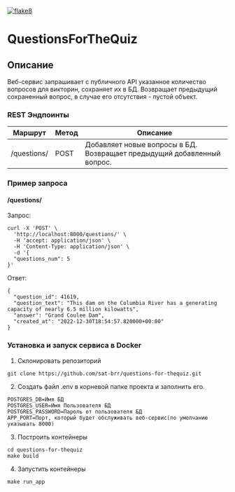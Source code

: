 [![flake8](https://github.com/sat-brr/questions-for-thequiz/actions/workflows/flake8.yml/badge.svg)](https://github.com/sat-brr/questions-for-thequiz/actions/workflows/flake8.yml)

# QuestionsForTheQuiz

## Описание
Веб-сервис запрашивает с публичного API указанное количество вопросов для викторин, сохраняет их в БД. Возвращает предыдущий сохраненный вопрос, в случае его отсутствия - пустой объект.

### REST Эндпоинты
| Маршрут | Метод | Описание |
| ------- | ----- | -------- |
| /questions/ | POST | Добавляет новые вопросы в БД. Возвращает предыдущий добавленный вопрос. |

### Пример запроса
#### /questions/
Запрос:
```
curl -X 'POST' \
  'http://localhost:8000/questions/' \
  -H 'accept: application/json' \
  -H 'Content-Type: application/json' \
  -d '{
  "questions_num": 5
}'
```
Ответ:
```
{
  "question_id": 41619,
  "question_text": "This dam on the Columbia River has a generating capacity of nearly 6.5 million kilowatts",
  "answer": "Grand Coulee Dam",
  "created_at": "2022-12-30T18:54:57.820000+00:00"
}
```

### Установка и запуск сервиса в Docker
1. Склонировать репозиторий
```
git clone https://github.com/sat-brr/questions-for-thequiz.git
```
2. Создать файл .env в корневой папке проекта и заполнить его.
```
POSTGRES_DB=Имя БД
POSTGRES_USER=Имя Пользователя БД
POSTGRES_PASSWORD=Пароль от пользователя БД
APP_PORT=Порт, который будет обслуживать веб-сервис(по умолчанию указывать 8000)
```
3. Построить контейнеры
```
cd questions-for-thequiz
make build
```
4. Запустить контейнеры
```
make run_app
```
